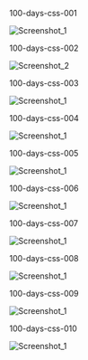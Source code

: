 100-days-css-001

![Screenshot_1](https://user-images.githubusercontent.com/20463385/144060105-71ccdd7a-0274-41da-a02f-9bbca7f38b8f.png)


100-days-css-002

![Screenshot_2](https://user-images.githubusercontent.com/20463385/144060365-7aba950d-346f-4617-8f39-28c123da434b.png)


100-days-css-003

![Screenshot_1](https://user-images.githubusercontent.com/20463385/144130633-7aa00b4b-1ea5-49af-bc68-434072901bfa.png)


100-days-css-004

![Screenshot_1](https://user-images.githubusercontent.com/20463385/144313715-66d6341c-3ce4-4f8f-837e-04bfe92e9344.png)


100-days-css-005

![Screenshot_1](https://user-images.githubusercontent.com/20463385/144428267-b5b8df73-42f1-4b0c-81c5-3e9cad2698f9.png)


100-days-css-006

![Screenshot_1](https://user-images.githubusercontent.com/20463385/144682637-11bc18cd-5f5f-4688-ba56-f68671e366e4.png)


100-days-css-007

![Screenshot_1](https://user-images.githubusercontent.com/20463385/144751128-2c4de985-0132-408f-80ab-15d050bf2ad2.png)


100-days-css-008

![Screenshot_1](https://user-images.githubusercontent.com/20463385/145277713-a4e7323f-0638-43d5-a7f9-1458045774d7.png)


100-days-css-009

![Screenshot_1](https://user-images.githubusercontent.com/20463385/145711716-c11ad4b0-1ed1-4e94-9d72-15ece27662ca.png)


100-days-css-010

![Screenshot_1](https://user-images.githubusercontent.com/20463385/145726971-bff08eea-d0ea-4fdb-a3f1-df2114440fbe.png)
